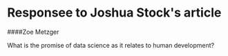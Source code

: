 # Responsee to Joshua Stock's article
####Zoe Metzger

What is the promise of data science as it relates to human development?

